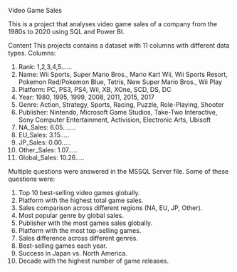 Video Game Sales

This is a project that analyses video game sales of a company from the 1980s to 2020 using SQL and Power BI.

Content
  This projects contains a dataset with 11 columns with different data types.
Columns:
1. Rank: 1,2,3,4,5......
2. Name: Wii Sports, Super Mario Bros., Mario Kart Wii, Wii Sports Resort, Pokemon Red/Pokemon Blue, Tetris, New Super Mario Bros., Wii Play
3. Platform: PC, PS3, PS4, Wii, XB, XOne, SCD, DS, DC
4. Year: 1980, 1995, 1999, 2008, 2011, 2015, 2017
5. Genre: Action, Strategy, Sports, Racing, Puzzle, Role-Playing, Shooter
6. Publisher: Nintendo, Microsoft Game Studios, Take-Two Interactive, Sony Computer Entertainment, Activision, Electronic Arts, Ubisoft
7. NA_Sales: 6.05.......		
8. EU_Sales: 3.15.....
9. JP_Sales: 0.00.....
10. Other_Sales: 1.07.....
11. Global_Sales: 10.26.....

Multiple questions were answered in the MSSQL Server file. Some of these questions were:
1. Top 10 best-selling video games globally.
2. Platform with the highest total game sales.
3. Sales comparison across different regions (NA, EU, JP, Other).
4. Most popular genre by global sales.
5. Publisher with the most games sales globally.
6. Platform with the most top-selling games.
7. Sales difference across different genres.
8. Best-selling games each year.
9. Success in Japan vs. North America.
10. Decade with the highest number of game releases.









